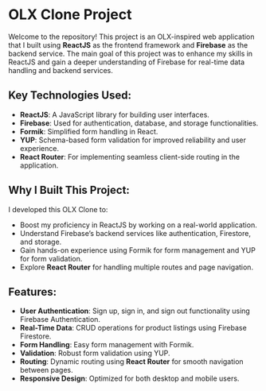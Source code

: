 # OLX Clone Project

Welcome to the repository! This project is an OLX-inspired web application that I built using **ReactJS** as the frontend framework and **Firebase** as the backend service. The main goal of this project was to enhance my skills in ReactJS and gain a deeper understanding of Firebase for real-time data handling and backend services.

## Key Technologies Used:
- **ReactJS**: A JavaScript library for building user interfaces.
- **Firebase**: Used for authentication, database, and storage functionalities.
- **Formik**: Simplified form handling in React.
- **YUP**: Schema-based form validation for improved reliability and user experience.
- **React Router**: For implementing seamless client-side routing in the application.

## Why I Built This Project:
I developed this OLX Clone to:
- Boost my proficiency in ReactJS by working on a real-world application.
- Understand Firebase’s backend services like authentication, Firestore, and storage.
- Gain hands-on experience using Formik for form management and YUP for form validation.
- Explore **React Router** for handling multiple routes and page navigation.

## Features:
- **User Authentication**: Sign up, sign in, and sign out functionality using Firebase Authentication.
- **Real-Time Data**: CRUD operations for product listings using Firebase Firestore.
- **Form Handling**: Easy form management with Formik.
- **Validation**: Robust form validation using YUP.
- **Routing**: Dynamic routing using **React Router** for smooth navigation between pages.
- **Responsive Design**: Optimized for both desktop and mobile users.